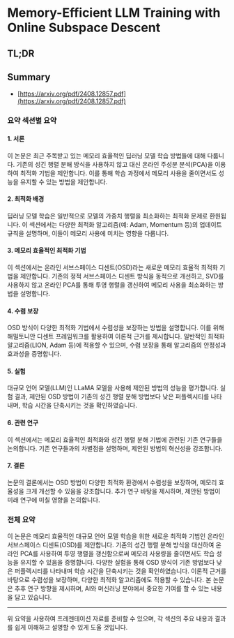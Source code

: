 # Memory-Efficient LLM Training with Online Subspace Descent
## TL;DR
## Summary
- [https://arxiv.org/pdf/2408.12857.pdf](https://arxiv.org/pdf/2408.12857.pdf)

### 요약 섹션별 요약

#### 1. 서론
이 논문은 최근 주목받고 있는 메모리 효율적인 딥러닝 모델 학습 방법들에 대해 다룹니다. 기존의 성긴 행렬 분해 방식을 사용하지 않고 대신 온라인 주성분 분석(PCA)을 이용하여 최적화 기법을 제안합니다. 이를 통해 학습 과정에서 메모리 사용을 줄이면서도 성능을 유지할 수 있는 방법을 제안합니다.

#### 2. 최적화 배경
딥러닝 모델 학습은 일반적으로 모델의 가중치 행렬을 최소화하는 최적화 문제로 환원됩니다. 이 섹션에서는 다양한 최적화 알고리즘(예: Adam, Momentum 등)의 업데이트 규칙을 설명하며, 이들이 메모리 사용에 미치는 영향을 다룹니다.

#### 3. 메모리 효율적인 최적화 기법
이 섹션에서는 온라인 서브스페이스 디센트(OSD)라는 새로운 메모리 효율적 최적화 기법을 제안합니다. 기존의 정적 서브스페이스 디센트 방식을 동적으로 개선하고, SVD를 사용하지 않고 온라인 PCA를 통해 투영 행렬을 갱신하여 메모리 사용을 최소화하는 방법을 설명합니다.

#### 4. 수렴 보장
OSD 방식이 다양한 최적화 기법에서 수렴성을 보장하는 방법을 설명합니다. 이를 위해 해밀토니안 디센트 프레임워크를 활용하여 이론적 근거를 제시합니다. 일반적인 최적화 알고리즘(LION, Adam 등)에 적용할 수 있으며, 수렴 보장을 통해 알고리즘의 안정성과 효과성을 증명합니다.

#### 5. 실험
대규모 언어 모델(LLM)인 LLaMA 모델을 사용해 제안된 방법의 성능을 평가합니다. 실험 결과, 제안된 OSD 방법이 기존의 성긴 행렬 분해 방법보다 낮은 퍼플렉시티를 나타내며, 학습 시간을 단축시키는 것을 확인하였습니다.

#### 6. 관련 연구
이 섹션에서는 메모리 효율적인 최적화와 성긴 행렬 분해 기법에 관련된 기존 연구들을 논의합니다. 기존 연구들과의 차별점을 설명하며, 제안된 방법의 혁신성을 강조합니다.

#### 7. 결론
논문의 결론에서는 OSD 방법이 다양한 최적화 환경에서 수렴성을 보장하며, 메모리 효율성을 크게 개선할 수 있음을 강조합니다. 추가 연구 바탕을 제시하며, 제안된 방법이 미래 연구에 미칠 영향을 논의합니다.

### 전체 요약
이 논문은 메모리 효율적인 대규모 언어 모델 학습을 위한 새로운 최적화 기법인 온라인 서브스페이스 디센트(OSD)를 제안합니다. 기존의 성긴 행렬 분해 방식을 대신하여 온라인 PCA를 사용하여 투영 행렬을 갱신함으로써 메모리 사용량을 줄이면서도 학습 성능을 유지할 수 있음을 증명합니다. 다양한 실험을 통해 OSD 방식이 기존 방법보다 낮은 퍼플렉시티를 나타내며 학습 시간을 단축시키는 것을 확인하였습니다. 이론적 근거를 바탕으로 수렴성을 보장하며, 다양한 최적화 알고리즘에도 적용할 수 있습니다. 본 논문은 추후 연구 방향을 제시하며, AI와 머신러닝 분야에서 중요한 기여를 할 수 있는 내용을 담고 있습니다.

---
위 요약을 사용하여 프레젠테이션 자료를 준비할 수 있으며, 각 섹션의 주요 내용과 결과를 쉽게 이해하고 설명할 수 있게 도울 것입니다.